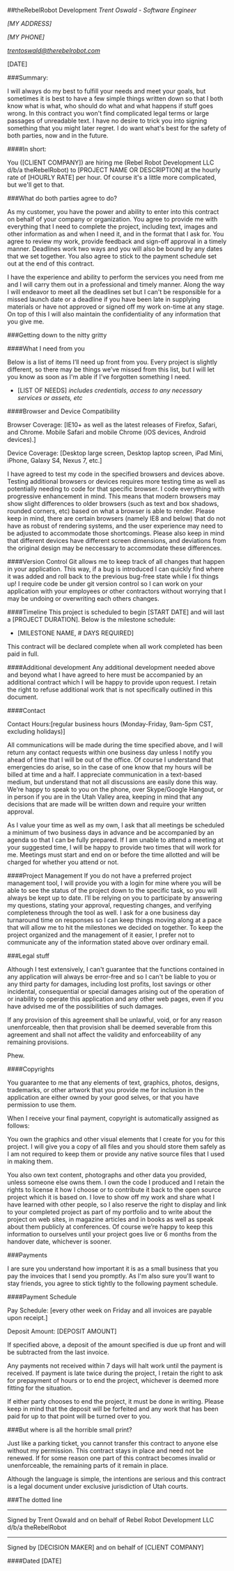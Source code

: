 ##theRebelRobot Development
*Trent Oswald - Software Engineer*

*[MY ADDRESS]*

*[MY PHONE]*

*trentoswald@therebelrobot.com*

[DATE]

###Summary:

I will always do my best to fulfill your needs and meet your goals, but sometimes it is best to have a few simple things written down so that I both know what is what, who should do what and what happens if stuff goes wrong. In this contract you won't find complicated legal terms or large passages of unreadable text. I have no desire to trick you into signing something that you might later regret. I do want what's best for the safety of both parties, now and in the future.

####In short:

You ([CLIENT COMPANY]) are hiring me (Rebel Robot Development LLC d/b/a theRebelRobot) to [PROJECT NAME OR DESCRIPTION] at the hourly rate of [HOURLY RATE] per hour. Of course it's a little more complicated, but we'll get to that.

###What do both parties agree to do?

As my customer, you have the power and ability to enter into this contract on behalf of your company or organization. You agree to provide me with everything that I need to complete the project, including text, images and other information as and when I need it, and in the format that I ask for. You agree to review my work, provide feedback and sign-off approval in a timely manner. Deadlines work two ways and you will also be bound by any dates that we set together. You also agree to stick to the payment schedule set out at the end of this contract.

I have the experience and ability to perform the services you need from me and I will carry them out in a professional and timely manner. Along the way I will endeavor to meet all the deadlines set but I can't be responsible for a missed launch date or a deadline if you have been late in supplying materials or have not approved or signed off my work on-time at any stage. On top of this I will also maintain the confidentiality of any information that you give me.

###Getting down to the nitty gritty

####What I need from you

Below is a list of items I’ll need up front from you. Every project is slightly different, so there may be things we’ve missed from this list, but I will let you know as soon as I'm able if I’ve forgotten something I need.

* [LIST OF NEEDS] *includes credentials, access to any necessary services or assets, etc*

####Browser and Device Compatibility

Browser Coverage: [IE10+ as well as the latest releases of Firefox, Safari, and Chrome. Mobile Safari and mobile Chrome (iOS devices, Android devices).]

Device Coverage: [Desktop large screen, Desktop laptop screen, iPad Mini, iPhone, Galaxy S4, Nexus 7, etc.]

I have agreed to test my code in the specified browsers and devices above. Testing additional browsers or devices requires more testing time as well as potentially needing to code for that specific browser.
I code everything with progressive enhancement in mind. This means that modern browsers may show slight differences to older browsers (such as text and box shadows, rounded corners, etc) based on what a browser is able to render. Please keep in mind, there are certain browsers (namely IE8 and below) that do not have as robust of rendering systems, and the user experience may need to be adjusted to accommodate those shortcomings. Please also keep in mind that different devices have different screen dimensions, and deviations from the original design may be neccessary to accommodate these differences.

####Version Control
Git allows me to keep track of all changes that happen in your application. This way, if a bug is introduced I can quickly find where it was added and roll back to the previous bug-free state while I fix things up! I require code be under git version control so I can work on your application with your employees or other contractors without worrying that I may be undoing or overwriting each others changes.

####Timeline
This project is scheduled to begin [START DATE] and will last a [PROJECT DURATION].
Below is the milestone schedule:

* [MILESTONE NAME, # DAYS REQUIRED]

This contract will be declared complete when all work completed has been paid in full.

####Additional development
Any additional development needed above and beyond what I have agreed to here must be accompanied by an additional contract which I will be happy to provide upon request. I retain the right to refuse additional work that is not specifically outlined in this document.

####Contact

Contact Hours:[regular business hours (Monday-Friday, 9am-5pm CST, excluding holidays)]

All communications will be made during the time specified above, and I will return any contact requests within one business day unless I notify you ahead of time that I will be out of the office. Of course I understand that emergencies do arise, so in the case of one know that my hours will be billed at time and a half. I appreciate communication in a text-based medium, but understand that not all discussions are easily done this way. We’re happy to speak to you on the phone, over Skype/Google Hangout, or in person if you are in the Utah Valley area, keeping in mind that any decisions that are made will be written down and require your written approval.

As I value your time as well as my own, I ask that all meetings be scheduled a minimum of two business days in advance and be accompanied by an agenda so that I can be fully prepared. If I am unable to attend a meeting at your suggested time, I will be happy to provide two times that will work for me. Meetings must start and end on or before the time allotted and will be charged for whether you attend or not.

####Project Management
If you do not have a preferred project management tool, I will provide you with a login for mine where you will be able to see the status of the project down to the specific task, so you will always be kept up to date. I’ll be relying on you to participate by answering my questions, stating your approval, requesting changes, and verifying completeness through the tool as well. I ask for a one business day turnaround time on responses so I can keep things moving along at a pace that will allow me to hit the milestones we decided on together. 
To keep the project organized and the management of it easier, I prefer not to communicate any of the information stated above over ordinary email.

###Legal stuff

Although I test extensively, I can't guarantee that the functions contained in any application will always be error-free and so I can't be liable to you or any third party for damages, including lost profits, lost savings or other incidental, consequential or special damages arising out of the operation of or inability to operate this application and any other web pages, even if you have advised me of the possibilities of such damages.

If any provision of this agreement shall be unlawful, void, or for any reason unenforceable, then that provision shall be deemed severable from this agreement and shall not affect the validity and enforceability of any remaining provisions.

Phew.

####Copyrights

You guarantee to me that any elements of text, graphics, photos, designs, trademarks, or other artwork that you provide me for inclusion in the application are either owned by your good selves, or that you have permission to use them.

When I receive your final payment, copyright is automatically assigned as follows:

You own the graphics and other visual elements that I create for you for this project. I will give you a copy of all files and you should store them safely as I am not required to keep them or provide any native source files that I used in making them.

You also own text content, photographs and other data you provided, unless someone else owns them. I own the code I produced and I retain the rights to license it how I choose or to contribute it back to the open source project which it is based on.
I love to show off my work and share what I have learned with other people, so I also reserve the right to display and link to your completed project as part of my portfolio and to write about the project on web sites, in magazine articles and in books as well as speak about them publicly at conferences. Of course we’re happy to keep this information to ourselves until your project goes live or 6 months from the handover date, whichever is sooner.

###Payments

I are sure you understand how important it is as a small business that you pay the invoices that I send you promptly.  As I'm also sure you'll want to stay friends, you agree to stick tightly to the following payment schedule.

####Payment Schedule

Pay Schedule: [every other week on Friday and all invoices are payable upon receipt.]

Deposit Amount: [DEPOSIT AMOUNT]

If specified above, a deposit of the amount specified is due up front and will be subtracted from the last invoice.

Any payments not received within 7 days will halt work until the payment is received. If payment is late twice during the project, I retain the right to ask for prepayment of hours or to end the project, whichever is deemed more fitting for the situation.

If either party chooses to end the project, it must be done in writing. Please keep in mind that the deposit will be forfeited and any work that has been paid for up to that point will be turned over to you.

###But where is all the horrible small print?

Just like a parking ticket, you cannot transfer this contract to anyone else without my permission. This contract stays in place and need not be renewed. If for some reason one part of this contract becomes invalid or unenforceable, the remaining parts of it remain in place.

Although the language is simple, the intentions are serious and this contract is a legal document under exclusive jurisdiction of Utah courts.

###The dotted line


__________________________________________________
Signed by Trent Oswald and on behalf of Rebel Robot Development LLC d/b/a theRebelRobot


__________________________________________________
Signed by [DECISION MAKER] and on behalf of [CLIENT COMPANY]


####Dated [DATE]
